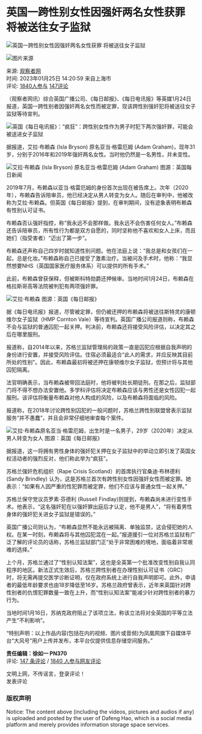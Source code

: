 # 英国一跨性别女性因强奸两名女性获罪 将被送往女子监狱

![英国一跨性别女性因强奸两名女性获罪 将被送往女子监狱](//d.ifengimg.com/w121_h75_q90/x0.ifengimg.com/res/2023/490AB9E362D8D5AF01478D07AC6F516F428835B9_size139_w2761_h773.jpg)

![图片来源](https://d.ifengimg.com/q100/img1.ugc.ifeng.com/newugc/20200405/16/wemedia/874b68a41191f328babce0e8ff4dbdc366a0dba9_size63_w200_h200.png)

来源: [观察者网](https://ishare.ifeng.com/mediaShare/home/311993/media)  
时间: 2023年01月25日 14:20:59 来自上海市  
评论: [1840人参与](//gentie.ifeng.com/c/comment/8MrUmJMDM7s) [147评论](//gentie.ifeng.com/c/comment/8MrUmJMDM7s)

（观察者网讯）综合英国广播公司、《每日邮报》、《每日电讯报》等英媒1月24日报道，英国一跨性别者因强奸两名女性而被定罪，现该跨性别强奸犯将被送往女子监狱等待宣判。

![英国《每日电讯报》：“疯狂”：跨性别女性作为男子时犯下两次强奸罪，可能会被送进女子监狱](https://x0.ifengimg.com/res/2023/490AB9E362D8D5AF01478D07AC6F516F428835B9_size139_w2761_h773.jpg)

据报道，艾拉·布赖森 (Isla Bryson) 原名亚当·格雷厄姆 (Adam Graham)，现年31岁，分别于2016年和2019年强奸两名女性。当时他仍然是一名男性，并未变性。

![艾拉·布赖森 (Isla Bryson) 原名亚当·格雷厄姆 (Adam Graham) 图源：英国每日新闻](https://x0.ifengimg.com/res/2023/CFBD8910FDA002D6CB041C1EEAD358D841857523_size370_w780_h470.png)

2019年7月，布赖森以亚当·格雷厄姆的身份首次出现在被告席上。次年（2020年），布赖森告诉陪审员，他已经决定从男人转变为女人。随后在审判中，他被改称为艾拉·布赖森。但英国《每日邮报》提到，在审判期间，没有迹象表明布赖森有性别认可证书。

布赖森否认强奸指控，称“我永远不会那样做。我永远不会伤害任何女人。”布赖森还告诉陪审员，所有性行为都是双方自愿的，同时坚称他不喜欢和女人上床，而且她们（指受害者）“迈出了第一步”。

布赖森还声称自己四岁时就知道性别问题。他在法庭上说：“我总是和女孩们在一起，总是化妆。”布赖森称自己已接受了激素治疗。当被问及手术时，他称：“我显然想要NHS（英国国家医疗服务体系）可以提供的所有手术。”

此前，布赖森曾获保释，但被斯科特勋爵还押候审。当地时间1月24日，布赖森在格拉斯哥高等法院被判犯有两项强奸罪。

![艾拉·布赖森 图源：英国《每日邮报》](https://x0.ifengimg.com/res/2023/B2284A402D8E8661443E75D590455408C3B6641E_size95_w634_h741.jpg)

据《每日电讯报》报道，尽管被定罪，但仍被还押的布赖森将被送往斯特灵的康顿维尔女子监狱（HMP Cornton Vale）等待宣判。英国广播公司报道则称，布赖森不会与监狱的普通囚犯一起关押。判决前，布赖森还将接受风险评估，以决定其之后在哪里服刑。

报道称，自2014年以来，苏格兰监狱管理局的政策一直是囚犯应根据自我声明的身份进行安置，并接受风险评估。住宿必须最适合“此人的需求，并应反映其目前所处的性别”。因此，布赖森最初将被还押在康顿维尔女子监狱，但预计将与其他囚犯隔离。

法官明确表示，当布赖森被带回法庭时，他将被判处长期徒刑。在那之后，监狱部门将不得不想办法安置他。多学科评估将决定布赖森应该与男性还是女性囚犯一起服刑。该评估将衡量布赖森对他人构成的风险，以及布赖森将面临的风险。

报道称，在2018年讨论跨性别囚犯的一般问题时，苏格兰跨性别联盟曾表示监狱服务“并不愚蠢”，并且会非常仔细地审查每个案件。

![艾拉·布赖森原名亚当·格雷厄姆，出生时是一名男子，29岁（2020年）决定从男人转变为女人 图源：英国《每日邮报》](https://x0.ifengimg.com/res/2023/2B64938C9A33B04CA777B59AF78BBA7C765DEEAF_size26_w306_h569.jpg)

据报道，这一将拥有男性身体的强奸犯关押在女子监狱中的举动立即引发了英国女权活动者的强烈反对，他们称此举为“疯狂”。

苏格兰强奸危机组织（Rape Crisis Scotland）的首席执行官桑迪·布林德利 (Sandy Brindley) 认为，这是苏格兰首次有跨性别女性因强奸女性而被定罪。她表示：“如果有人因严重的性犯罪而被定罪，他们不应该与普通女性一起关押。”

苏格兰保守党议员罗素·芬德利 (Russell Findlay)则提到，布赖森尚未进行变性手术。他表示，“这名强奸犯在以强奸罪出庭后才认定，他不是男人”，“将有着男性身体的强奸犯关进女子监狱是错误的。”

英国广播公司则认为，“布赖森显然不能永远被隔离、单独监禁，这会侵犯她的人权。在某一时刻，布赖森将与其他囚犯混在一起。”报道援引一位对苏格兰监狱有广泛了解的评论员的话称，苏格兰监狱部门正“处于非常困难的境地，面临着非常艰难的选择。”

上个月，苏格兰通过了“性别认知法案”，这也是全英第一个批准改变性别自我认同程序的地区。新法正式生效后，苏格兰跨性别者在办理性别认可证书（GRC）时，将无需再提交医学诊断证明，仅在政府系统上进行自我声明即可。此外，申请者的最低年龄要求也由18岁降低至16岁。苏格兰政府曾表示，近年来英国针对跨性别者的仇恨犯罪数量一致在上升，而“性别认知法案”能减少针对跨性别者的暴力行为。

当地时间1月16日，苏纳克政府阻止了该项立法，称该立法将对全英国的平等立法产生“不利影响”。

“特别声明：以上作品内容(包括在内的视频、图片或音频)为凤凰网旗下自媒体平台“大风号”用户上传并发布，本平台仅提供信息存储空间服务。”

**责任编辑：徐如一 PN370**  
评论: [147 条评论](//gentie.ifeng.com/c/comment/8MrUmJMDM7s) / [1840 人参与网友评论](//gentie.ifeng.com/c/comment/8MrUmJMDM7s)  

文明上网，不传谣言，登录评论！  
发表评论  

### 版权声明  
Notice: The content above (including the videos, pictures and audios if any) is uploaded and posted by the user of Dafeng Hao, which is a social media platform and merely provides information storage space services.
